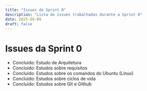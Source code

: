 ```yaml
---
title: "Issues da Sprint 0"
description: "Lista de issues trabalhadas durante a Sprint 0"
date: 2025-09-09
draft: false
---
```


# Issues da Sprint 0

- Concluído: Estudo de Arquitetura
- Concluído: Estudos sobre requisitos
- Concluído: Estudos sobre os comandos do Ubuntu (Linux)
- Concluído: Estudos sobre ciclos de vida
- Concluído: Estudos sobre Git e Github

